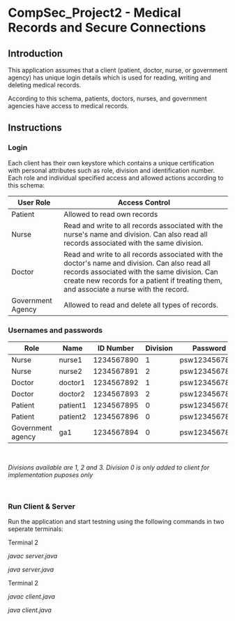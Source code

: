 # CompSec_Project2 - Medical Records and Secure Connections

## Introduction
This application assumes that a client (patient, doctor, nurse, or government agency) has unique login details which is used for reading, writing and deleting medical records.

According to this schema, patients, doctors, nurses, and government agencies have access to medical records.

##  Instructions

### Login
Each client has their own keystore which contains a unique certification with personal attributes such as role, division and identification number.
Each role and individual specified access and allowed actions according to this schema:

| User Role | Access Control |
| --- | --- |
| Patient | Allowed to read own records |
| Nurse | Read and write to all records associated with the nurse's name and division. Can also read all records associated with the same division. |
| Doctor | Read and write to all records associated with the doctor's name and division. Can also read all records associated with the same division. Can create new records for a patient if treating them, and associate a nurse with the record. |
| Government Agency | Allowed to read and delete all types of records. |

### Usernames and passwords

| Role    | Name       | ID Number   | Division    | Password      |
| ------- | ---------- | -----------| -----------| ------------- |
| Nurse   | nurse1     | 1234567890 | 1          | psw1234567890 |
| Nurse   | nurse2     | 1234567891 | 2          | psw1234567891 |
| Doctor  | doctor1    | 1234567892 | 1          | psw1234567892 |
| Doctor  | doctor2    | 1234567893 | 2          | psw1234567893 |
| Patient | patient1   | 1234567895 | 0          | psw1234567895 |
| Patient | patient2   | 1234567896 | 0          | psw1234567896 | 
| Government agency      | ga1        | 1234567894 | 0          | psw1234567894 |


&nbsp;

_Divisions available are 1, 2 and 3. Division 0 is only added to client for implementation puposes only_

&nbsp;

### Run Client & Server
Run the application and start testning using the following commands in two seperate terminals:
&nbsp;

Terminal 2
&nbsp;

_javac server.java_
&nbsp;

_java server.java_
&nbsp;
&nbsp;
&nbsp;


Terminal 2
&nbsp;

_javac client.java_
&nbsp;

_java client.java_
&nbsp;




